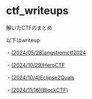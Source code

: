 # ctf_writeups
解いたCTFのまとめ

以下はwriteup

・[(2024/05/28)angstromctf2024](https://github.com/mikoto2726/ctf_writeups/tree/main/angstromctf2024)

・[(2024/10/29)HeroCTF](https://github.com/mikoto2726/ctf_writeups/tree/main/heroctf)  

・[(2024/10/4)Eclipse2Quals](https://github.com/mikoto2726/ctf_writeups/tree/main/eclipse2/misc/git_happens)   

・[(2024/11/16)(BlockCTF)](https://github.com/mikoto2726/ctf_writeups/tree/main/blockctf/nothin_but_strings)
